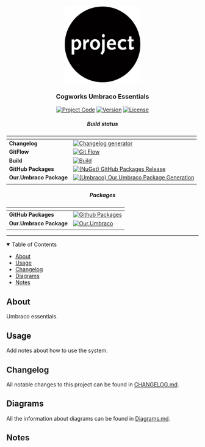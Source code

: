 <p align="center">
  <a href="" rel="noopener">
  <img width="200px" height="200px" src="Docs/img/logo.jpg" alt="Project logo"></a>
</p>

<h3 align="center">Cogworks Umbraco Essentials</h3>

<div align="center">

[![Project Code](https://img.shields.io/static/v1?label=cog%20umbraco%20essentials&message=cog-umbraco-essentials&color=lightgray&style=flat-square)]() [![Version](https://img.shields.io/static/v1?label=&message=version&color=informational&style=flat-square)](https://github.com/thecogworks/Cogworks.Umbraco.Essentials/releases) [![License](https://img.shields.io/badge/license-MIT-4c9182.svg)](LICENSE.md)


##### Build status

| <!-- --> | <!-- --> |
| -------- | -------- |
| **Changelog** | [![Changelog generator](https://github.com/thecogworks/Cogworks.Umbraco.Essentials/actions/workflows/changelog.yml/badge.svg)](https://github.com/thecogworks/Cogworks.Umbraco.Essentials/actions/workflows/changelog.yml)|
| **GitFlow** | [![Git Flow](https://github.com/thecogworks/Cogworks.Umbraco.Essentials/actions/workflows/gitflow.yml/badge.svg)](https://github.com/thecogworks/Cogworks.Umbraco.Essentials/actions/workflows/gitflow.yml) |
| **Build** | [![Build](https://github.com/thecogworks/Cogworks.Umbraco.Essentials/actions/workflows/build.yml/badge.svg)](https://github.com/thecogworks/Cogworks.Umbraco.Essentials/actions/workflows/build.yml) |
| **GitHub Packages** | [![(NuGet) GitHub Packages Release](https://github.com/thecogworks/Cogworks.Umbraco.Essentials/actions/workflows/release-github.yml/badge.svg)](https://github.com/thecogworks/Cogworks.Umbraco.Essentials/actions/workflows/release-github.yml) |
| **Our.Umbraco Package** | [![(Umbraco) Our.Umbraco Package Generation](https://github.com/thecogworks/Cogworks.Umbraco.Essentials/actions/workflows/release-umbraco.yml/badge.svg)](https://github.com/thecogworks/Cogworks.Umbraco.Essentials/actions/workflows/release-umbraco.yml) |
|<!-- --> | <!-- -->|

##### Packages

| <!-- --> | <!-- --> |
| -------- | -------- |
| **GitHub Packages** | [![Github Packages](https://img.shields.io/static/v1?label=&message=github-packages&color=9cf&style=flat-square)](https://github.com/thecogworks/Cogworks.Umbraco.Essentials/packages/646974) |
| **Our.Umbraco Package** | [![Our.Umbraco](https://img.shields.io/static/v1?label=&message=our.umbraco&color=lightgray&style=flat-square)](https://github.com/thecogworks/Cogworks.Umbraco.Essentials/actions/workflows/release-umbraco.yml) |
|<!-- --> | <!-- -->|

</div>

---

<details open="open">
<summary>Table of Contents</summary>

- [About](#about)
- [Usage](#usage)
- [Changelog](#changelog)
- [Diagrams](#diagrams)
- [Notes](#notes)

</details>

## About <a name = "about"></a>

Umbraco essentials.

## Usage <a name="usage"></a>

Add notes about how to use the system.

## Changelog <a name = "changelog"></a>

All notable changes to this project can be found in [CHANGELOG.md](CHANGELOG.md).

## Diagrams <a name = "diagrams"></a>

All the information about diagrams can be found in [Diagrams.md](Docs/Diagrams.md).

## Notes <a name = "notes"></a>
